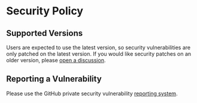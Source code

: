 # Security Policy

## Supported Versions

Users are expected to use the latest version, so security vulnerabilities are only patched on the latest version. If you would like security patches on an older version, please [open a discussion](https://github.com/cursorless-dev/cursorless/discussions/new).

## Reporting a Vulnerability

Please use the GitHub private security vulnerability [reporting system](https://github.com/cursorless-dev/cursorless/security/advisories/new).
